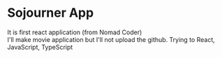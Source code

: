 # Sojourner App
It is first react application (from Nomad Coder)  
I'll make movie application but I'll not upload the github. 
Trying to React, JavaScript, TypeScript
